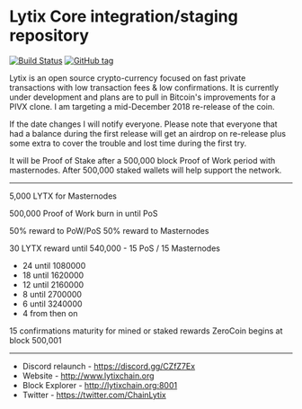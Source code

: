 Lytix Core integration/staging repository
=====================================

[![Build Status](https://travis-ci.org/LytixChain/lytix.png)](https://travis-ci.org/LytixChain/lytix) [![GitHub tag](https://img.shields.io/github/tag/LytixChain/lytix.svg)](https://github.com/lytixchain/lytix/tree/v1.1.4)

Lytix is an open source crypto-currency focused on fast private transactions with low transaction fees & low confirmations.  It is currently under development and plans are to pull in Bitcoin's improvements for a PIVX clone. I am targeting a mid-December 2018 re-release of the coin.

If the date changes I will notify everyone. Please note that everyone that had a balance during the first release will get an airdrop on re-release plus some extra to cover the trouble and lost time during the first try.

It will be Proof of Stake after a 500,000 block Proof of Work period with masternodes. After 500,000 staked wallets will help support the network. 


------------------------

5,000 LYTX for Masternodes

500,000 Proof of Work burn in until PoS

50% reward to PoW/PoS 50% reward to Masternodes

30 LYTX reward until 540,000 - 15 PoS / 15 Masternodes
- 24 until 1080000
- 18 until 1620000
- 12 until 2160000
- 8 until 2700000
- 6 until 3240000
- 4 from then on 

15 confirmations maturity for mined or staked rewards
ZeroCoin begins at block 500,001

-------------------------

- Discord relaunch - https://discord.gg/CZfZ7Ex
- Website - http://www.lytixchain.org
- Block Explorer - http://lytixchain.org:8001
- Twitter - https://twitter.com/ChainLytix

